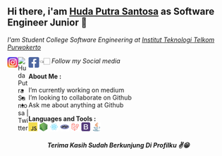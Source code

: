 ## Hi there, i'am [Huda Putra Santosa](github.com/hudaputrasantosa) as Software Engineer Junior 👋 

<p><em>I'am Student College Software Engineering at <a href="https://ittelkom-pwt.ac.id/" target="_blank">Institut Teknologi Telkom Purwokerto</a>
</em></p>
👈🏻<i> Follow my Social media </i>
<!--- ### Hi there, I'm [Anurag!](https://anuraghazra.github.io) 👋 --->

<a href="https://instagram.com/hudazackyvee_6661" target="_blank">
  <img align="left" alt="Huda Putra Santosa | Instagram" width="24px" src="ikon/instagram.png" />
</a>
<a href="https://twitter.com/hudaputras" target="_blank">
  <img align="left" alt="Huda Putra Santosa | Twitter" width="24px" src="https://raw.githubusercontent.com/anuraghazra/anuraghazra/master/assets/twitter.svg"  />
</a>
<a href="https://facebook.com/profile.php?id=100031071102567" target="_blank">
  <img align="left" alt="Huda Putra Santosa | Facebook" width="24px" src="ikon/facebook.png"  />
</a>
<br />
<br />
<b> About Me : </b>
<ul>
<li> I’m currently working on medium </li>
<li> I’m looking to collaborate on Github </li>
  <li> Ask me about anything at<a href"https://github.com/hudaputrasantosa"> Github </a> </li>
</ul>
<b> Languages and Tools : </b> <br>
<code><img height="20" src="https://raw.githubusercontent.com/github/explore/80688e429a7d4ef2fca1e82350fe8e3517d3494d/topics/javascript/javascript.png"></code>
<code><img height="20" src="https://raw.githubusercontent.com/github/explore/80688e429a7d4ef2fca1e82350fe8e3517d3494d/topics/nodejs/nodejs.png"></code>
<code><img height="20" src="https://raw.githubusercontent.com/github/explore/80688e429a7d4ef2fca1e82350fe8e3517d3494d/topics/react/react.png"></code>
<code><img height="20" src="https://raw.githubusercontent.com/github/explore/80688e429a7d4ef2fca1e82350fe8e3517d3494d/topics/php/php.png"></code>
<code><img height="20" src="https://raw.githubusercontent.com/github/explore/80688e429a7d4ef2fca1e82350fe8e3517d3494d/topics/laravel/laravel.png"></code>
<code><img height="20" src="https://raw.githubusercontent.com/github/explore/5c058a388828bb5fde0bcafd4bc867b5bb3f26f3/topics/bootstrap/bootstrap.png"></code>
<code><img height="20" src="https://raw.githubusercontent.com/github/explore/5c058a388828bb5fde0bcafd4bc867b5bb3f26f3/topics/java/java.png"></code>
<br>
<h5 align="center"> Terima Kasih Sudah Berkunjung Di Profilku ✌😁 </h5>

<!-- Change the `github-readme-stats.anuraghazra1.vercel.app` to `github-readme-stats.vercel.app`  -->
